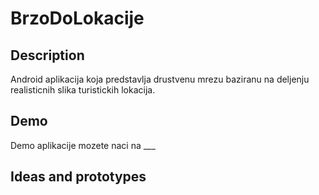 # BrzoDoLokacije

## Description

Android aplikacija koja predstavlja drustvenu mrezu baziranu na deljenju realisticnih slika turistickih lokacija.

## Demo

Demo aplikacije mozete naci na ___

## Ideas and prototypes



